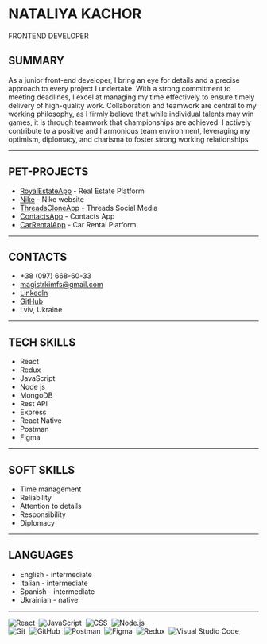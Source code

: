 # NATALIYA KACHOR
FRONTEND DEVELOPER

## SUMMARY
As a junior front-end developer, I bring an eye for details and a
precise approach to every project I undertake. With a strong commitment to
meeting deadlines, I excel at managing my time effectively to ensure timely
delivery of high-quality work.
Collaboration and teamwork are central to my working philosophy, as I firmly
believe that while individual talents may win games, it is through teamwork
that championships are achieved. I actively contribute to a positive and
harmonious team environment, leveraging my optimism, diplomacy, and
charisma to foster strong working relationships

***
## PET-PROJECTS
 
  * [RoyalEstateApp](https://r-estate.onrender.com/) - Real Estate Platform
  * [Nike](https://magistrkim.github.io/nike/) - Nike website
  * [ThreadsCloneApp](https://threads-next-pi.vercel.app/) - Threads Social Media
  * [ContactsApp](https://magistrkim.github.io/goit-react-hw-09-phonebook/) - Contacts App
  * [CarRentalApp](https://magistrkim.github.io/car-rent-app/) - Car Rental Platform


***

## CONTACTS
* +38 (097) 668-60-33 
* magistrkimfs@gmail.com
* [LinkedIn](https://www.linkedin.com/in/nataliya-kachor/)
* [GitHub](https://github.com/magistrkim)
* Lviv, Ukraine

***
## TECH SKILLS
<ul>
  <li>React</li>
  <li>Redux</li>
  <li>JavaScript</li>
  <li>Node js</li>
  <li>MongoDB</li>
  <li>Rest API</li>
  <li>Express</li>
  <li>React Native</li>
  <li>Postman</li>
  <li>Figma</li>
</ul>

***
## SOFT SKILLS
<ul>
  <li>Time management</li>
  <li>Reliability</li>
  <li>Attention to details</li>
  <li>Responsibility</li>
  <li>Diplomacy</li>
</ul>

***
## LANGUAGES
<ul>
  <li>English - intermediate</li>
  <li>Italian - intermediate</li>
  <li>Spanish - intermediate</li>
  <li>Ukrainian - native</li>
</ul>

***

 
![React](https://img.shields.io/badge/-React-05122A?style=flat&logo=React)&nbsp;
![JavaScript](https://img.shields.io/badge/-JavaScript-05122A?style=flat&logo=javascript)&nbsp;
![CSS](https://img.shields.io/badge/-TailwindCSS-05122A?style=flat&logo=CSS3&logoColor=1572B6)&nbsp;
![Node.js](https://img.shields.io/badge/-Node.js-05122A?style=flat&logo=Node.js)&nbsp;  
![Git](https://img.shields.io/badge/-Git-05122A?style=flat&logo=git)&nbsp;
![GitHub](https://img.shields.io/badge/-GitHub-05122A?style=flat&logo=github)&nbsp;
![Postman](https://img.shields.io/badge/-Postman-05122A?style=flat&logo=Postman)&nbsp;
![Figma](https://img.shields.io/badge/-Figma-05122A?style=flat&logo=figma)&nbsp;
![Redux](https://img.shields.io/badge/-Redux-05122A?style=flat&logo=React)&nbsp;
![Visual Studio Code](https://img.shields.io/badge/-Visual%20Studio%20Code-05122A?style=flat&logo=visual-studio-code&logoColor=007ACC)&nbsp;
